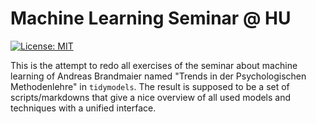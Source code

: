 # Machine Learning Seminar @ HU

<!-- badges: start -->
[![License: MIT](https://img.shields.io/badge/License-MIT-yellow.svg)](https://opensource.org/licenses/MIT)
<!-- badges: end -->

This is the attempt to redo all exercises of the seminar about machine learning of Andreas Brandmaier named "Trends in der Psychologischen Methodenlehre" in `tidymodels`. The result is supposed to be a set of scripts/markdowns that give a nice overview of all used models and techniques with a unified interface.
